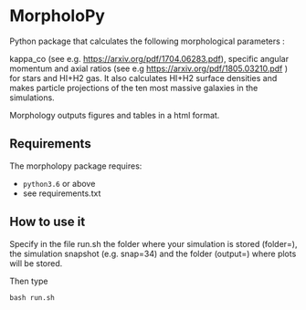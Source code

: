 MorpholoPy
=========

Python package that calculates the following morphological parameters :

kappa_co (see e.g. https://arxiv.org/pdf/1704.06283.pdf), specific angular momentum and axial ratios (see e.g https://arxiv.org/pdf/1805.03210.pdf ) for stars and HI+H2 gas. It also calculates HI+H2 surface densities and makes
particle projections of the ten most massive galaxies in the simulations.

Morphology outputs figures and tables in a html format.

Requirements
----------------

The morpholopy package requires:

+ `python3.6` or above
+ see requirements.txt

How to use it
---------------

Specify in the file run.sh the folder where your simulation is stored (folder=), the simulation
snapshot (e.g. snap=34) and the folder (output=) where plots will be stored.

Then type 
```
bash run.sh
```


